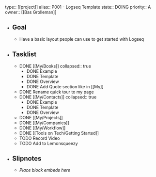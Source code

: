 type:: [[project]]
alias:: P001 - Logseq Template
state:: DOING
priority:: A
owner:: [[Bas Grolleman]]

- ## Goal
	- Have a basic layout people can use to get started with Logseq
- ## Tasklist
	- DONE [[My/Books]]
	  collapsed:: true
		- DONE Example
		- DONE Template
		- DONE Overview
		- DONE Add Quote section like in [[My]]
	- DONE Rename quick tour to my page
	- DONE [[My/Contacts]]
	  collapsed:: true
		- DONE Example
		- DONE Template
		- DONE Overview
	- DONE [[My/Projects]]
	- DONE [[My/Companies]]
	- DONE [[My/Workflow]]
	- DONE [[Tools on Tech/Getting Started]]
  - TODO Record Video
  - TODO Add to Lemonsqueezy
- ## Slipnotes
	- *Place block embeds here*

